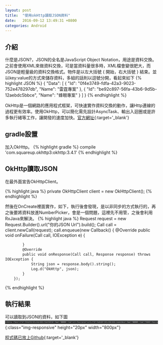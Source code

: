 ```yaml
---
layout: post
title:  "使用okHttp讀取JSON資料"
date:   2016-09-12 13:49:31 +0800
categories: Android
---
```


## 介紹
什麼是JSON?，JSON的全名是JavaScript Object Notation，用途是資料交換。之前會使用XML來做資料交換，可是當資料量很多時，XML檔會變很肥大，而JSON是輕量級的資料交換格式。物件是以左大括號 { 開始，右大括號 } 結束。並以key:value的方式來儲存資料，多組的話則以逗號分開，看起來如下
{% highlight JSON %}
{
  "Data": [
    {
      "Id": "0f4e3749-fdfa-42a3-9023-752e478297db",
      "Name": "雷霆專案"
    },
    {
      "Id": "be92c897-56fa-43b6-9d5b-12aebdc5bbce",
      "Name": "蜂眼專案"
    }
  ]
}
{% endhighlight %}

OkHttp是一個網路的應用程式框架，可快速實作資料交換的動作，讓Http連線的過程更有效率。使用OkHttp，可以簡化需先設計AsyncTask、輸出入迴圈或是許多執行緒等工作，讓開發的速度加快。[官方網址](http://square.github.io/okhttp/){:target='_blank'}

## gradle設置
加入OkHttp。
{% highlight gradle %}
compile 'com.squareup.okhttp3:okhttp:3.4.1'
{% endhighlight %}

## OkHttp讀取JSON
在最外面宣告OkHttpClient。

{% highlight java %}
private OkHttpClient client = new OkHttpClient();
{% endhighlight %}

然後在OnCreate裡面實作，如下，執行後會發現，是以非同步的方式執行的，再之後要將資料放進NumberPicker，會是一個問題，這裡先不用管，之後會利用RxJava來解決。
{% highlight java %}
Request request = new Request.Builder().url("你的JSON Url").build();
        Call call = client.newCall(request);
        call.enqueue(new Callback() {
            @Override
            public void onFailure(Call call, IOException e) {

            }
            @Override
            public void onResponse(Call call, Response response) throws IOException {
                String json = response.body().string();
                Log.d("OkHttp", json);
            }
        });
{% endhighlight %}

## 執行結果
可以讀取到JSON的資料，如下圖
![ParseJson](/image/Json/ParseJson.png){:class="img-responsive" height="20px" width="800px"}



[程式碼已放上Github](https://github.com/royshow0316/JsonTest){:target='_blank'}

[jekyll-docs]: http://jekyllrb.com/docs/home
[jekyll-gh]:   https://github.com/jekyll/jekyll
[jekyll-talk]: https://talk.jekyllrb.com/
